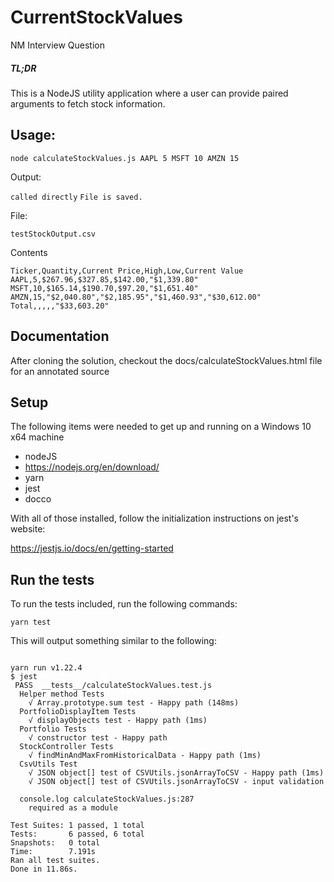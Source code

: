 # CurrentStockValues
NM Interview Question

##### TL;DR
This is a NodeJS utility application where a user can provide paired arguments to fetch stock information.

## Usage:

`node calculateStockValues.js AAPL 5 MSFT 10 AMZN 15`

Output:

`called directly`
`File is saved.`

File:

`testStockOutput.csv`

Contents

```
Ticker,Quantity,Current Price,High,Low,Current Value
AAPL,5,$267.96,$327.85,$142.00,"$1,339.80"
MSFT,10,$165.14,$190.70,$97.20,"$1,651.40"
AMZN,15,"$2,040.80","$2,185.95","$1,460.93","$30,612.00"
Total,,,,,"$33,603.20"
```

## Documentation

After cloning the solution, checkout the docs/calculateStockValues.html file for an annotated source

## Setup

The following items were needed to get up and running on a Windows 10 x64 machine

 *  nodeJS
   * https://nodejs.org/en/download/
 *  yarn
 *  jest
 *  docco

With all of those installed, follow the initialization instructions on jest's website:

https://jestjs.io/docs/en/getting-started

## Run the tests

To run the tests included, run the following commands:

`yarn test`

This will output something similar to the following:


```

yarn run v1.22.4
$ jest
 PASS  __tests__/calculateStockValues.test.js
  Helper method Tests
    √ Array.prototype.sum test - Happy path (148ms)
  PortfolioDisplayItem Tests
    √ displayObjects test - Happy path (1ms)
  Portfolio Tests
    √ constructor test - Happy path
  StockController Tests
    √ findMinAndMaxFromHistoricalData - Happy path (1ms)
  CsvUtils Test
    √ JSON object[] test of CSVUtils.jsonArrayToCSV - Happy path (1ms)
    √ JSON object[] test of CSVUtils.jsonArrayToCSV - input validation

  console.log calculateStockValues.js:287
    required as a module

Test Suites: 1 passed, 1 total
Tests:       6 passed, 6 total
Snapshots:   0 total
Time:        7.191s
Ran all test suites.
Done in 11.86s.

```